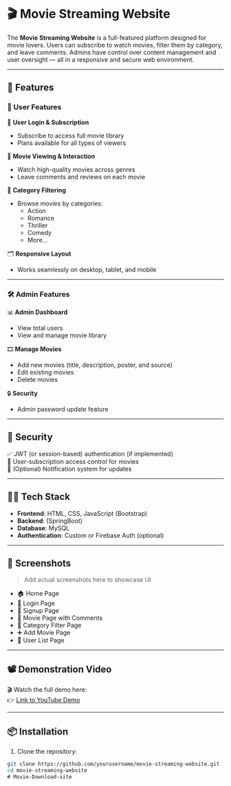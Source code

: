 # 🎬 Movie Streaming Website

The **Movie Streaming Website** is a full-featured platform designed for movie lovers. Users can subscribe to watch movies, filter them by category, and leave comments. Admins have control over content management and user oversight — all in a responsive and secure web environment.

---

## 🚀 Features

### 👤 User Features

🔐 **User Login & Subscription**
- Subscribe to access full movie library
- Plans available for all types of viewers

🎥 **Movie Viewing & Interaction**
- Watch high-quality movies across genres
- Leave comments and reviews on each movie

📂 **Category Filtering**
- Browse movies by categories:
  - Action
  - Romance
  - Thriller
  - Comedy
  - More...

🗂️ **Responsive Layout**
- Works seamlessly on desktop, tablet, and mobile

---

### 🛠️ Admin Features

📊 **Admin Dashboard**
- View total users
- View and manage movie library

🎞️ **Manage Movies**
- Add new movies (title, description, poster, and source)
- Edit existing movies
- Delete movies

🔒 **Security**
- Admin password update feature

---

## 🔐 Security

✅ JWT (or session-based) authentication (if implemented)  
🔐 User-subscription access control for movies  
📧 (Optional) Notification system for updates

---

## 🧑‍💻 Tech Stack

- **Frontend**: HTML, CSS, JavaScript (Bootstrap)
- **Backend**: (SpringBoot)
- **Database**: MySQL 
- **Authentication**: Custom or Firebase Auth (optional)

---

## 📸 Screenshots

> Add actual screenshots here to showcase UI

- 🏠 Home Page
- 🔐 Login Page  
- 📝 Signup Page  
- 🎥 Movie Page with Comments  
- 🧭 Category Filter Page  
- ➕ Add Movie Page  
- 👤 User List Page  

---

## 📽️ Demonstration Video

🎬 Watch the full demo here:  
👉 [Link to YouTube Demo](#)

---

## 📦 Installation

1. Clone the repository:
```bash
git clone https://github.com/yourusername/movie-streaming-website.git
cd movie-streaming-website
﻿# Movie-Download-site
